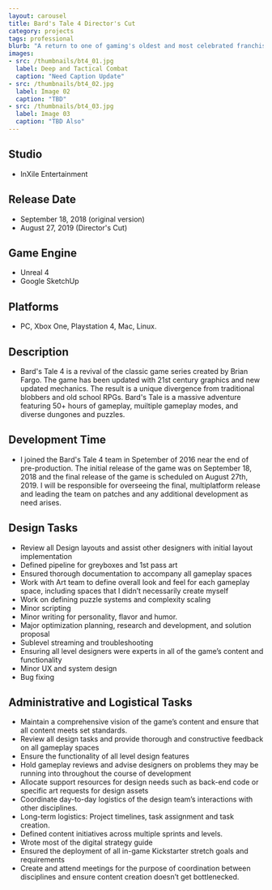 ```yaml
---
layout: carousel
title: Bard's Tale 4 Director's Cut
category: projects
tags: professional
blurb: "A return to one of gaming's oldest and most celebrated franchises."
images:
- src: /thumbnails/bt4_01.jpg
  label: Deep and Tactical Combat
  caption: "Need Caption Update"
- src: /thumbnails/bt4_02.jpg
  label: Image 02
  caption: "TBD"
- src: /thumbnails/bt4_03.jpg
  label: Image 03
  caption: "TBD Also"
---
```


## Studio
- InXile Entertainment

## Release Date
- September 18, 2018 (original version)
- August 27, 2019 (Director's Cut)

## Game Engine
- Unreal 4
- Google SketchUp

## Platforms
- PC, Xbox One, Playstation 4, Mac, Linux.

## Description
- Bard's Tale 4 is a revival of the classic game series created by Brian Fargo. The game has been updated with 21st century graphics and new updated mechanics. The result is a unique divergence from traditional blobbers and old school RPGs. Bard's Tale is a massive adventure featuring 50+ hours of gameplay, muiltiple gameplay modes, and diverse dungones and puzzles.

## Development Time
- I joined the Bard's Tale 4 team in Spetember of 2016 near the end of pre-production. The initial release of the game was on September 18, 2018 and the final release of the game is scheduled on August 27th, 2019. I will be responsible for overseeing the final, multiplatform release and leading the team on patches and any additional development as need arises. 

## Design Tasks
- Review all Design layouts and assist other designers with initial layout implementation
- Defined pipeline for greyboxes and 1st pass art
- Ensured thorough documentation to accompany all gameplay spaces
- Work with Art team to define overall look and feel for each gameplay space, including spaces that I didn’t necessarily create myself
- Work on defining puzzle systems and complexity scaling
- Minor scripting
- Minor writing for personality, flavor and humor.
- Major optimization planning, research and development, and solution proposal
- Sublevel streaming and troubleshooting
- Ensuring all level designers were experts in all of the game’s content and functionality
- Minor UX and system design
- Bug fixing

## Administrative and Logistical Tasks
- Maintain a comprehensive vision of the game’s content and ensure that all content meets set standards.
- Review all design tasks and provide thorough and constructive feedback on all gameplay spaces
- Ensure the functionality of all level design features
- Hold gameplay reviews and advise designers on problems they may be running into throughout the course of development
- Allocate support resources for design needs such as back-end code or specific art requests for design assets
- Coordinate day-to-day logistics of the design team’s interactions with other disciplines.
- Long-term logistics: Project timelines, task assignment and task creation.
- Defined content initiatives across multiple sprints and levels.
- Wrote most of the digital strategy guide
- Ensured the deployment of all in-game Kickstarter stretch goals and requirements
- Create and attend meetings for the purpose of coordination between disciplines and ensure content creation doesn’t get bottlenecked.
